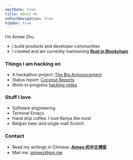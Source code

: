 ```yaml
---
omitDate: true
title: About Me 
noPostNavigation: true
hidden: true
---
```


I’m Aimee Zhu.

- I build products and developer communities
- I created and am currently maintaining [**Rust in Blockchain**](https://rustinblockchain.org/)

### Things I am hacking on
- A hackathon project: [The Big Announcement](https://github.com/Aimeedeer/bigannouncement)
- Status report: [Coconut Reports](../../reports)
- Work-in-progress [hacking notes](https://hackmd.io/@aimeez)

### Stuff I love
- Software engineering
- Terminal Emacs
- Hand drip coffee: I love Kenya the most
- Belgian beer and single malt Scotch 

### Contact
- Read my writings in Chinese: [**Aimee 的中文博客**](https://newhacker.org)
- Mail me: aimeez@pm.me

